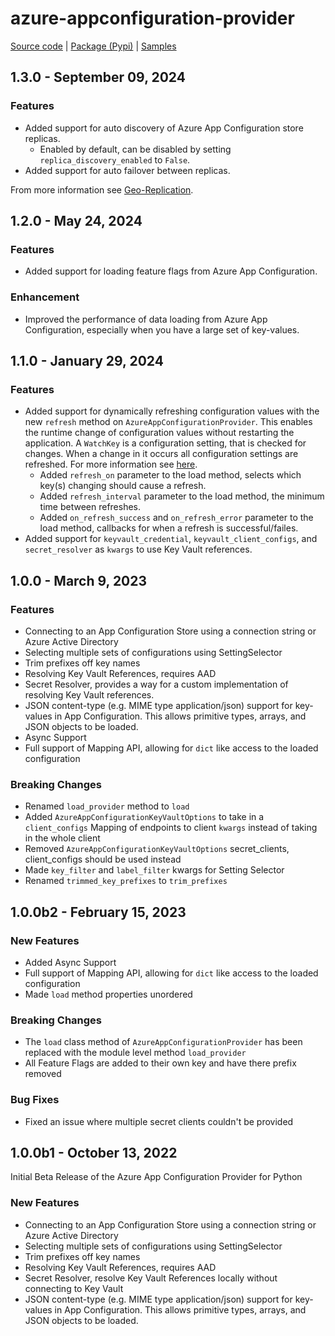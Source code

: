 # azure-appconfiguration-provider

[Source code][source_code] | [Package (Pypi)][package] | [Samples][samples]

## 1.3.0 - September 09, 2024

### Features

* Added support for auto discovery of Azure App Configuration store replicas.
  * Enabled by default, can be disabled by setting `replica_discovery_enabled` to `False`.
* Added support for auto failover between replicas.

From more information see [Geo-Replication](https://learn.microsoft.com/azure/azure-app-configuration/howto-geo-replication).

## 1.2.0 - May 24, 2024

### Features

* Added support for loading feature flags from Azure App Configuration.

### Enhancement

* Improved the performance of data loading from Azure App Configuration, especially when you have a large set of key-values.

## 1.1.0 - January 29, 2024

### Features

* Added support for dynamically refreshing configuration values with the new `refresh` method on `AzureAppConfigurationProvider`. This enables the runtime change of configuration values without restarting the application. A `WatchKey` is a configuration setting, that is checked for changes. When a change in it occurs all configuration settings are refreshed. For more information see [here](https://learn.microsoft.com/azure/azure-app-configuration/enable-dynamic-configuration-python).
  * Added `refresh_on` parameter to the load method, selects which key(s) changing should cause a refresh.
  * Added `refresh_interval` parameter to the load method, the minimum time between refreshes.
  * Added `on_refresh_success` and `on_refresh_error` parameter to the load method, callbacks for when a refresh is successful/failes.
* Added support for `keyvault_credential`, `keyvault_client_configs`, and `secret_resolver` as `kwargs` to use Key Vault references.

## 1.0.0 - March 9, 2023

### Features

* Connecting to an App Configuration Store using a connection string or Azure Active Directory
* Selecting multiple sets of configurations using SettingSelector
* Trim prefixes off key names
* Resolving Key Vault References, requires AAD
* Secret Resolver, provides a way for a custom implementation of resolving Key Vault references.
* JSON content-type (e.g. MIME type application/json) support for key-values in App Configuration. This allows primitive types, arrays, and JSON objects to be loaded.
* Async Support
* Full support of Mapping API, allowing for `dict` like access to the loaded configuration

### Breaking Changes

* Renamed `load_provider` method to `load`
* Added `AzureAppConfigurationKeyVaultOptions` to take in a `client_configs` Mapping of endpoints to client `kwargs` instead of taking in the whole client
* Removed `AzureAppConfigurationKeyVaultOptions` secret_clients, client_configs should be used instead
* Made `key_filter` and `label_filter` kwargs for Setting Selector
* Renamed `trimmed_key_prefixes` to `trim_prefixes`

## 1.0.0b2 - February 15, 2023

### New Features

* Added Async Support
* Full support of Mapping API, allowing for `dict` like access to the loaded configuration
* Made `load` method properties unordered

### Breaking Changes

* The `load` class method of `AzureAppConfigurationProvider` has been replaced with the module level method `load_provider`
* All Feature Flags are added to their own key and have there prefix removed

### Bug Fixes

* Fixed an issue where multiple secret clients couldn't be provided

## 1.0.0b1 - October 13, 2022

Initial Beta Release of the Azure App Configuration Provider for Python

### New Features

* Connecting to an App Configuration Store using a connection string or Azure Active Directory
* Selecting multiple sets of configurations using SettingSelector
* Trim prefixes off key names
* Resolving Key Vault References, requires AAD
* Secret Resolver, resolve Key Vault References locally without connecting to Key Vault
* JSON content-type (e.g. MIME type application/json) support for key-values in App Configuration. This allows primitive types, arrays, and JSON objects to be loaded.

[package]: https://pypi.org/project/azure-appconfiguration-provider/
[samples]: https://github.com/Azure/azure-sdk-for-python/tree/main/sdk/appconfiguration/azure-appconfiguration-provider/samples
[source_code]: https://github.com/Azure/azure-sdk-for-python/tree/main/sdk/appconfiguration/azure-appconfiguration-provider
